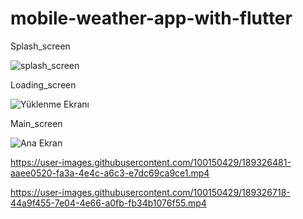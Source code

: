 # mobile-weather-app-with-flutter

Splash_screen

![splash_screen](https://user-images.githubusercontent.com/100150429/184880188-c60beecf-1193-4ce8-93c5-b046590f1e90.jpg)

Loading_screen

![Yüklenme Ekranı](https://user-images.githubusercontent.com/100150429/184880327-3dec5a21-438a-406f-9b81-1360af393f96.jpg)

Main_screen

![Ana Ekran](https://user-images.githubusercontent.com/100150429/184880431-4e8c420d-0321-4e52-80bc-a9bd5a48b7de.jpg)



https://user-images.githubusercontent.com/100150429/189326481-aaee0520-fa3a-4e4c-a6c3-e7dc69ca9ce1.mp4



https://user-images.githubusercontent.com/100150429/189326718-44a9f455-7e04-4e66-a0fb-fb34b1076f55.mp4

